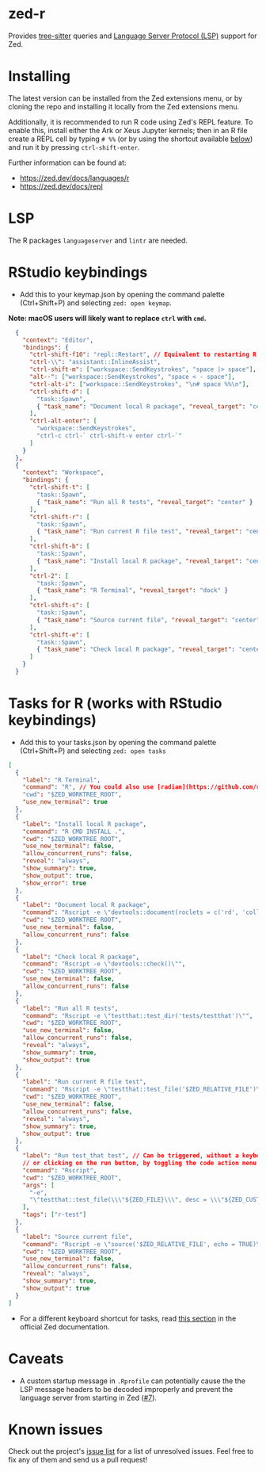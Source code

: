 # zed-r

Provides [tree-sitter](https://tree-sitter.github.io/tree-sitter/) queries and [Language Server Protocol (LSP)](https://github.com/REditorSupport/languageserver?tab=readme-ov-file) support for Zed.

# Installing

The latest version can be installed from the Zed extensions menu, or by cloning the repo and installing it locally from the Zed extensions menu.

Additionally, it is recommended to run R code using Zed's REPL feature. To enable this, install either the Ark or Xeus Jupyter kernels; then in an R file create a REPL cell by typing `# %%` (or by using the shortcut available [below](https://github.com/ocsmit/zed-r/#rstudio-keybindings)) and run it by pressing `ctrl-shift-enter`.

Further information can be found at:
  - https://zed.dev/docs/languages/r
  - https://zed.dev/docs/repl

# LSP

The R packages `languageserver` and `lintr` are needed.

# RStudio keybindings

  - Add this to your keymap.json by opening the command palette (Ctrl+Shift+P) and selecting `zed: open keymap`.

  **Note: macOS users will likely want to replace `ctrl` with `cmd`.**

```json
  {
    "context": "Editor",
    "bindings": {
      "ctrl-shift-f10": "repl::Restart", // Equivalent to restarting R in RStudio
      "ctrl-\\": "assistant::InlineAssist",
      "ctrl-shift-m": ["workspace::SendKeystrokes", "space |> space"],
      "alt--": ["workspace::SendKeystrokes", "space < - space"],
      "ctrl-alt-i": ["workspace::SendKeystrokes", "\n# space %%\n"],
      "ctrl-shift-d": [
        "task::Spawn",
        { "task_name": "Document local R package", "reveal_target": "center" }
      ],
      "ctrl-alt-enter": [
        "workspace::SendKeystrokes",
        "ctrl-c ctrl-` ctrl-shift-v enter ctrl-`"
      ]
    }
  },
  {
    "context": "Workspace",
    "bindings": {
      "ctrl-shift-t": [
        "task::Spawn",
        { "task_name": "Run all R tests", "reveal_target": "center" }
      ],
      "ctrl-shift-r": [
        "task::Spawn",
        { "task_name": "Run current R file test", "reveal_target": "center" }
      ],
      "ctrl-shift-b": [
        "task::Spawn",
        { "task_name": "Install local R package", "reveal_target": "center" }
      ],
      "ctrl-2": [
        "task::Spawn",
        { "task_name": "R Terminal", "reveal_target": "dock" }
      ],
      "ctrl-shift-s": [
        "task::Spawn",
        { "task_name": "Source current file", "reveal_target": "center"}
      ],
      "ctrl-shift-e": [
        "task::Spawn",
        { "task_name": "Check local R package", "reveal_target": "center"}
      ]
    }
  }
```

# Tasks for R (works with RStudio keybindings)

  - Add this to your tasks.json by opening the command palette (Ctrl+Shift+P) and selecting `zed: open tasks`

```json
[
  {
    "label": "R Terminal",
    "command": "R", // You could also use [radian](https://github.com/randy3k/radian)
    "cwd": "$ZED_WORKTREE_ROOT",
    "use_new_terminal": true
  },
  {
    "label": "Install local R package",
    "command": "R CMD INSTALL .",
    "cwd": "$ZED_WORKTREE_ROOT",
    "use_new_terminal": false,
    "allow_concurrent_runs": false,
    "reveal": "always",
    "show_summary": true,
    "show_output": true,
    "show_error": true
  },
  {
    "label": "Document local R package",
    "command": "Rscript -e \"devtools::document(roclets = c('rd', 'collate', 'namespace'))\"",
    "cwd": "$ZED_WORKTREE_ROOT",
    "use_new_terminal": false,
    "allow_concurrent_runs": false
  },
  {
    "label": "Check local R package",
    "command": "Rscript -e \"devtools::check()\"",
    "cwd": "$ZED_WORKTREE_ROOT",
    "use_new_terminal": false,
    "allow_concurrent_runs": false
  },
  {
    "label": "Run all R tests",
    "command": "Rscript -e \"testthat::test_dir('tests/testthat')\"",
    "cwd": "$ZED_WORKTREE_ROOT",
    "use_new_terminal": false,
    "allow_concurrent_runs": false,
    "reveal": "always",
    "show_summary": true,
    "show_output": true
  },
  {
    "label": "Run current R file test",
    "command": "Rscript -e \"testthat::test_file('$ZED_RELATIVE_FILE')\"",
    "cwd": "$ZED_WORKTREE_ROOT",
    "use_new_terminal": false,
    "allow_concurrent_runs": false,
    "reveal": "always",
    "show_summary": true,
    "show_output": true
  },
  {
    "label": "Run test_that test", // Can be triggered, without a keyboard shortcut
    // or clicking on the run button, by toggling the code action menu (Ctrl+.)
    "command": "Rscript",
    "cwd": "$ZED_WORKTREE_ROOT",
    "args": [
      "-e",
      "\"testthat::test_file(\\\"${ZED_FILE}\\\", desc = \\\"${ZED_CUSTOM_desc}\\\")\""
    ],
    "tags": ["r-test"]
  },
  {
    "label": "Source current file",
    "command": "Rscript -e \"source('$ZED_RELATIVE_FILE', echo = TRUE)\"",
    "cwd": "$ZED_WORKTREE_ROOT",
    "use_new_terminal": false,
    "allow_concurrent_runs": false,
    "reveal": "always",
    "show_summary": true,
    "show_output": true
  }
]
```

  - For a different keyboard shortcut for tasks, read [this section](https://zed.dev/docs/tasks#custom-keybindings-for-tasks) in the official Zed documentation.

# Caveats
  - A custom startup message in `.Rprofile` can potentially cause the the LSP message headers to be decoded improperly and prevent the language server from starting in Zed ([#7](https://github.com/ocsmit/zed-r/issues/7)).


# Known issues

Check out the project's [issue list](https://github.com/ocsmit/zed-r/issues) for a list of unresolved issues. Feel free to fix any of them and send us a pull request!
